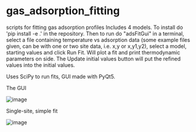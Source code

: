 # gas_adsorption_fitting
scripts for fitting gas adsorption profiles
Includes 4 models. To install do 'pip install -e .' in the repository. Then to run do "adsFitGui" in a terminal, select a file containing temperature vs adsorption data 
(some example files given, can be with one or two site data, i.e. x,y or x,y1,y2), select a model, starting values and click Run Fit. Will plot a fit 
and print thermodynamic parameters on side. The Update initial values button will put the refined values into the initial values.

Uses SciPy to run fits, GUI made with PyQt5.

The GUI

![image](https://github.com/user-attachments/assets/e193e838-4004-4f00-8cf9-22423dd69952)

Single-site, simple fit

![image](https://github.com/user-attachments/assets/9dd8d55f-87de-46b4-9651-2d1676477ca5)



